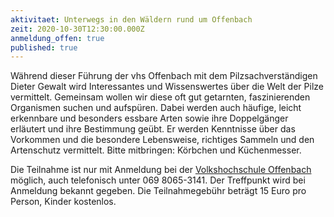 ```yaml
---
aktivitaet: Unterwegs in den Wäldern rund um Offenbach
zeit: 2020-10-30T12:30:00.000Z
anmeldung_offen: true
published: true
---
```

Während dieser Führung der vhs Offenbach mit dem Pilzsachverständigen Dieter Gewalt wird Interessantes und Wissenswertes über die Welt der Pilze vermittelt. Gemeinsam wollen wir diese oft gut getarnten, faszinierenden Organismen suchen und aufspüren. Dabei werden auch häufige, leicht erkennbare und besonders essbare Arten sowie ihre Doppelgänger erläutert und ihre Bestimmung geübt. Er werden Kenntnisse über das Vorkommen und die besondere Lebensweise, richtiges Sammeln und den Artenschutz vermittelt. Bitte mitbringen: Körbchen und Küchenmesser. 

Die Teilnahme ist nur mit Anmeldung bei der [Volkshochschule Offenbach](http://www.vhs-offenbach.de) möglich, auch telefonisch unter 069 8065-3141. Der Treffpunkt wird bei Anmeldung bekannt gegeben. Die Teilnahmegebühr beträgt 15 Euro pro Person, Kinder kostenlos.